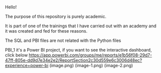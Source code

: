 Hello!

The purpose of this repository is purely academic.

It is part of one of the trainings that I have carried out with an academy and it was created and fed for these reasons.

The SQL and PBI files are not related with the Python files


PBI_1 it's a Power BI project, if you want to see the interactive dashboard, click below
https://app.powerbi.com/groups/me/reports/e1b56f08-29d7-47ff-805e-dd9d7e34e2e2/ReportSection2c30d559e6c3006d48ec?experience=power-bi
(image.png)
(image-1.png)
(image-2.png)

